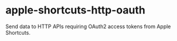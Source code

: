 # apple-shortcuts-http-oauth
Send data to HTTP APIs requiring OAuth2 access tokens from Apple Shortcuts.
